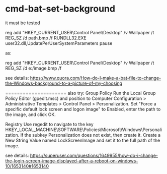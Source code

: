 # cmd-bat-set-background

it must be tested

reg add "HKEY_CURRENT_USER\Control Panel\Desktop" /v Wallpaper /t REG_SZ /d path.bmp /f 
RUNDLL32.EXE user32.dll,UpdatePerUserSystemParameters 
pause

as:

reg add "HKEY_CURRENT_USER\Control Panel\Desktop" /v Wallpaper /t REG_SZ /d e:/image.bmp /f 

see details:
https://www.quora.com/How-do-I-make-a-bat-file-to-change-the-Windows-background-to-a-picture-of-my-choosing

=====================
also try:
Group Policy
Run the Local Group Policy Editor (gpedit.msc) and position to Computer Configuration > Administrative Templates > Control Panel > Personalization. Set "Force a specific default lock screen and logon image" to Enabled, enter the path to the image, and click OK.

Registry
Use regedit to navigate to the key HKEY_LOCAL_MACHINE\SOFTWARE\Policies\Microsoft\Windows\Personalization. If the subkey Personalization does not exist, then create it. Create a New String Value named LockScreenImage and set it to the full path of the image.

see details:
https://superuser.com/questions/1649955/how-do-i-change-the-login-screen-image-displayed-after-a-reboot-on-windows-10/1653140#1653140
